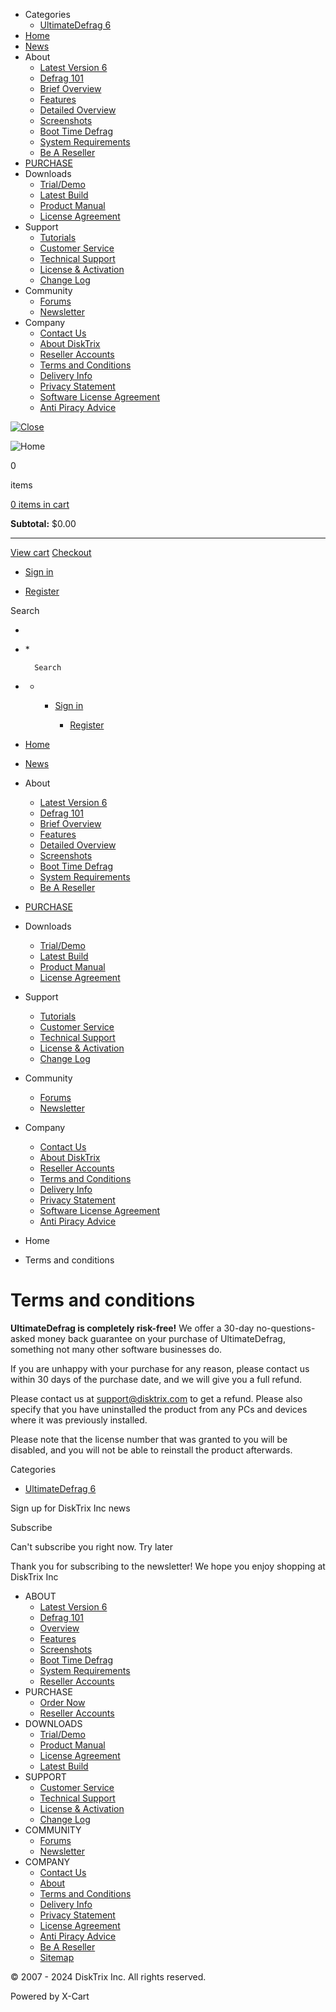 * Categories
    * [UltimateDefrag 6](https://www.disktrix.com/ultimatedefrag-6/)
* [Home](https://www.disktrix.com/index.php)
* [News](https://www.disktrix.com/latest-news.html)
* About
    * [Latest Version 6](https://www.disktrix.com/version6.html)
    * [Defrag 101](https://www.disktrix.com/defrag-101-1.html)
    * [Brief Overview](https://www.disktrix.com/about-ultimatedefrag-brief.html)
    * [Features](https://www.disktrix.com/features.html)
    * [Detailed Overview](https://www.disktrix.com/about-ultimatedefrag-detailed.html)
    * [Screenshots](https://www.disktrix.com/screenshots.html)
    * [Boot Time Defrag](https://www.disktrix.com/boot-time-defrag.html)
    * [System Requirements](https://www.disktrix.com/system-requirements.html)
    * [Be A Reseller](https://www.disktrix.com/wholesale-accounts.html)
* [PURCHASE](https://www.disktrix.com/UltimateDefrag6.html)
* Downloads
    * [Trial/Demo](https://www.disktrix.com/trial-download.html)
    * [Latest Build](https://www.disktrix.com/latest-build.html)
    * [Product Manual](https://www.disktrix.com/product-manual.html)
    * [License Agreement](https://www.disktrix.com/software-license-agreement.html)
* Support
    * [Tutorials](https://www.disktrix.com/tutorials.html)
    * [Customer Service](https://www.disktrix.com/?target=contact_us)
    * [Technical Support](https://www.disktrix.com/technical-support.html)
    * [License & Activation](https://www.disktrix.com/licensing/)
    * [Change Log](https://www.disktrix.com/ultimatedefrag-v6-change-log.html)
* Community
    * [Forums](https://www.disktrix.com/forums.html)
    * [Newsletter](https://www.disktrix.com/newsletter.html)
* Company
    * [Contact Us](https://www.disktrix.com/?target=contact_us)
    * [About DiskTrix](https://www.disktrix.com/about.html)
    * [Reseller Accounts](https://www.disktrix.com/wholesale-accounts.html)
    * [Terms and Conditions](https://www.disktrix.com/terms-and-conditions.html)
    * [Delivery Info](https://www.disktrix.com/delivery.html)
    * [Privacy Statement](https://www.disktrix.com/privacy-statement.html)
    * [Software License Agreement](https://www.disktrix.com/software-license-agreement.html)
    * [Anti Piracy Advice](https://www.disktrix.com/antipiracy-advice.html)

[![Close](skins/customer/images/spacer.gif)](# "Close")

![Home](images/simplecms/logo_logo.gif.jpg)

0

items

[0 items in cart](https://www.disktrix.com/?target=cart)

**Subtotal:** $0.00

* * *

[View cart](https://www.disktrix.com/?target=cart) [Checkout](https://www.disktrix.com/?target=checkout)

* [Sign in](https://www.disktrix.com/?target=login)

* [Register](https://www.disktrix.com/?target=profile&mode=register)

      

Search

* [](#slidebar)
* [](#)
    *       
        
        Search
        
* [](#)
    * * [Sign in](https://www.disktrix.com/?target=login)
        
        * [Register](https://www.disktrix.com/?target=profile&mode=register)

* [Home](https://www.disktrix.com/index.php)
* [News](https://www.disktrix.com/latest-news.html)
* About
    * [Latest Version 6](https://www.disktrix.com/version6.html)
    * [Defrag 101](https://www.disktrix.com/defrag-101-1.html)
    * [Brief Overview](https://www.disktrix.com/about-ultimatedefrag-brief.html)
    * [Features](https://www.disktrix.com/features.html)
    * [Detailed Overview](https://www.disktrix.com/about-ultimatedefrag-detailed.html)
    * [Screenshots](https://www.disktrix.com/screenshots.html)
    * [Boot Time Defrag](https://www.disktrix.com/boot-time-defrag.html)
    * [System Requirements](https://www.disktrix.com/system-requirements.html)
    * [Be A Reseller](https://www.disktrix.com/wholesale-accounts.html)
* [PURCHASE](https://www.disktrix.com/UltimateDefrag6.html)
* Downloads
    * [Trial/Demo](https://www.disktrix.com/trial-download.html)
    * [Latest Build](https://www.disktrix.com/latest-build.html)
    * [Product Manual](https://www.disktrix.com/product-manual.html)
    * [License Agreement](https://www.disktrix.com/software-license-agreement.html)
* Support
    * [Tutorials](https://www.disktrix.com/tutorials.html)
    * [Customer Service](https://www.disktrix.com/?target=contact_us)
    * [Technical Support](https://www.disktrix.com/technical-support.html)
    * [License & Activation](https://www.disktrix.com/licensing/)
    * [Change Log](https://www.disktrix.com/ultimatedefrag-v6-change-log.html)
* Community
    * [Forums](https://www.disktrix.com/forums.html)
    * [Newsletter](https://www.disktrix.com/newsletter.html)
* Company
    * [Contact Us](https://www.disktrix.com/?target=contact_us)
    * [About DiskTrix](https://www.disktrix.com/about.html)
    * [Reseller Accounts](https://www.disktrix.com/wholesale-accounts.html)
    * [Terms and Conditions](https://www.disktrix.com/terms-and-conditions.html)
    * [Delivery Info](https://www.disktrix.com/delivery.html)
    * [Privacy Statement](https://www.disktrix.com/privacy-statement.html)
    * [Software License Agreement](https://www.disktrix.com/software-license-agreement.html)
    * [Anti Piracy Advice](https://www.disktrix.com/antipiracy-advice.html)

* Home
* Terms and conditions

Terms and conditions
====================

**UltimateDefrag is completely risk-free!** We offer a 30-day no-questions-asked money back guarantee on your purchase of UltimateDefrag, something not many other software businesses do.

If you are unhappy with your purchase for any reason, please contact us within 30 days of the purchase date, and we will give you a full refund.

Please contact us at support@disktrix.com to get a refund. Please also specify that you have uninstalled the product from any PCs and devices where it was previously installed.

Please note that the license number that was granted to you will be disabled, and you will not be able to reinstall the product afterwards.

[](#0 "Back to top")

Categories

* [UltimateDefrag 6](https://www.disktrix.com/ultimatedefrag-6/ "UltimateDefrag 6")

  

Sign up for DiskTrix Inc news

Subscribe

Can't subscribe you right now. Try later

Thank you for subscribing to the newsletter! We hope you enjoy shopping at DiskTrix Inc

* ABOUT
    * [Latest Version 6](https://www.disktrix.com/version6.html)
    * [Defrag 101](https://www.disktrix.com/defrag-101-1.html)
    * [Overview](https://www.disktrix.com/about-ultimatedefrag-detailed.html)
    * [Features](https://www.disktrix.com/features.html)
    * [Screenshots](https://www.disktrix.com/screenshots.html)
    * [Boot Time Defrag](https://www.disktrix.com/boot-time-defrag.html)
    * [System Requirements](https://www.disktrix.com/system-requirements.html)
    * [Reseller Accounts](https://www.disktrix.com/wholesale-accounts.html)
* PURCHASE
    * [Order Now](https://www.disktrix.com/ultimateDefrag6.html)
    * [Reseller Accounts](https://www.disktrix.com/wholesale-accounts.html)
* DOWNLOADS
    * [Trial/Demo](https://www.disktrix.com/trial-download.html)
    * [Product Manual](https://www.disktrix.com/product-manual.html)
    * [License Agreement](https://www.disktrix.com/software-license-agreement.html)
    * [Latest Build](https://www.disktrix.com/latest-build.html)
* SUPPORT
    * [Customer Service](https://www.disktrix.com/?target=contact_us)
    * [Technical Support](https://www.disktrix.com/technical-support.html)
    * [License & Activation](https://www.disktrix.com/licensing/)
    * [Change Log](https://www.disktrix.com/ultimatedefrag-v6-change-log.html)
* COMMUNITY
    * [Forums](https://www.disktrix.com/forums.html)
    * [Newsletter](https://www.disktrix.com/newsletter.html)
* COMPANY
    * [Contact Us](https://www.disktrix.com/?target=contact_us)
    * [About](https://www.disktrix.com/about.html)
    * [Terms and Conditions](https://www.disktrix.com/terms-and-conditions.html)
    * [Delivery Info](https://www.disktrix.com/delivery.html)
    * [Privacy Statement](https://www.disktrix.com/privacy-statement.html)
    * [License Agreement](https://www.disktrix.com/software-license-agreement.html)
    * [Anti Piracy Advice](https://www.disktrix.com/antipiracy-advice.html)
    * [Be A Reseller](https://www.disktrix.com/wholesale-accounts.html)
    * [Sitemap](https://www.disktrix.com/?target=map)

© 2007 - 2024 DiskTrix Inc. All rights reserved.

Powered by X-Cart